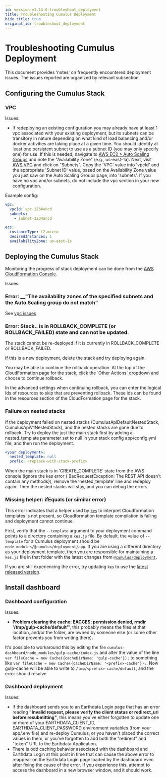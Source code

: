 ```yaml
---
id: version-v1.13.0-troubleshoot_deployment
title: Troubleshooting Cumulus Deployment
hide_title: true
original_id: troubleshoot_deployment
---
```


# Troubleshooting Cumulus Deployment

This document provides 'notes' on frequently encountered deployment issues. The issues reported are organized by relevant subsection.

## Configuring the Cumulus Stack

### VPC

Issues:

- If redeploying an existing configuration you may already have at least 1 vpc associated with your existing deployment, but its subnets can be transitory in nature depending on what kind of load balancing and/or docker activities are taking place at a given time.  You should  identify at least one persistent subnet to use as a subnet ID (you may only specify one) for use.    If this is needed, navigate to  [AWS EC2 > Auto Scaling Groups](https://console.aws.amazon.com/ec2/autoscaling/home?region=us-east-1#AutoScalingGroups:view=details) and note the "Availability Zone" (e.g., us-east-1a). Next, visit [AWS VPC](https://console.aws.amazon.com/vpc/home) and click on "Subnets". Copy the 'VPC' value into 'vpcId' and the appropriate 'Subnet ID' value, based on the Availability Zone value you just saw on the Auto Scaling Groups page, into 'subnets'. If you have no vpc and/or subnets, do not include the vpc section in your new configuration.

Example config:

```yaml
vpc:
  vpcId: vpc-1234abcd
  subnets:
    - subnet-1234ancd

ecs:
  instanceType: t2.micro
  desiredInstances: 1
  availabilityZone: us-east-1a
```

## Deploying the Cumulus Stack

Monitoring the progress of stack deployment can be done from the [AWS CloudFormation Console](https://console.aws.amazon.com/cloudformation/home).

Issues:

### **Error:** __"The availability zones of the specified subnets and the Auto Scaling group do not match"

See [vpc issues](#vpc)

### Error: Stack.. is in ROLLBACK_COMPLETE (or ROLLBACK_FAILED) state and can not be updated.

The stack cannot be re-deployed if it is currently in ROLLBACK_COMPLETE or ROLLBACK_FAILED.

If this is a new deployment, delete the stack and try deploying again.

You may be able to continue the rollback operation. At the top of the CloudFormation page for the stack, click the 'Other Actions' dropdown and choose to continue rollback.

In the advanced settings when continuing rollback, you can enter the logical Ids of resources to skip that are preventing rollback. These ids can be found in the resources section of the CloudFormation page for the stack.

### Failure on nested stacks

If the deployment failed on nested stacks (CumulusApiDefaultNestedStack, CumulusApiV1NestedStack), and the nested stacks are gone due to rollback.  Try to deploy the just the main stack first by adding a nested_template parameter set to null in your stack config app/config.yml file, and then run the deployment.

```yaml
<your deployment>:
  nested_template: null
  prefix: <replace-with-stack-prefix>
```

When the main stack is in 'CREATE_COMPLETE' state from the AWS console (ignore the kes error { BadRequestException: The REST API doesn't contain any methods}), remove the 'nested_template' line and redeploy again.  Then the nested stacks will stay, and you can debug the errors.

### Missing helper: ifEquals (or similar error)

This error indicates that a helper used by [`kes`](https://github.com/developmentseed/kes) to interpret Cloudformation templates is not present, so Cloudformation template compilation is failing and deployment cannot continue.

First, verify that the `--template` argument to your deployment command points to a directory containing a `kes.js` file. By default, the value of `--template` for a Cumulus deployment should be `node_modules/@cumulus/deployment/app`. If you are using a different directory as your deployment template, then you are responsible for maintaining a `kes.js` file in that folder with the latest changes from [`@cumulus/deployment`](https://github.com/nasa/cumulus/blob/master/packages/deployment/lib/kes.js).

If you are still experiencing the error, try updating `kes` to use the [latest released version](https://github.com/developmentseed/kes/releases).

## Install dashboard

### Dashboard configuration

Issues:

- __Problem clearing the cache: EACCES: permission denied, rmdir '/tmp/gulp-cache/default'__", this probably means the files at that location, and/or the folder, are owned by someone else (or some other factor prevents you from writing there).

It's possible to workaround this by editing the file `cumulus-dashboard/node_modules/gulp-cache/index.js` and alter the value of the line `var fileCache = new Cache({cacheDirName: 'gulp-cache'});` to something like `var fileCache = new Cache({cacheDirName: '<prefix>-cache'});`. Now gulp-cache will be able to write to `/tmp/<prefix>-cache/default`, and the error should resolve.

### Dashboard deployment

Issues:

- If the dashboard sends you to an Earthdata Login page that has an error reading __"Invalid request, please verify the client status or redirect_uri before resubmitting"__, this means you've either forgotten to update one or more of your EARTHDATA_CLIENT_ID, EARTHDATA_CLIENT_PASSWORD environment variables (from your app/.env file) and re-deploy Cumulus, or you haven't placed the correct values in them, or you've forgotten to add both the "redirect" and "token" URL to the Earthdata Application.
- There is odd caching behavior associated with the dashboard and Earthdata Login at this point in time that can cause the above error to reappear on the Earthdata Login page loaded by the dashboard even after fixing the cause of the error. If you experience this, attempt to access the dashboard in a new browser window, and it should work.
